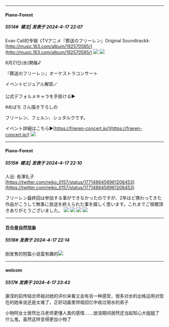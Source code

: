 ﻿
*****

####  Piano-Forest  
##### 5514#         楼主| 发表于 2024-4-17 22:07

Evan Call的专辑《TVアニメ『葬送のフリーレン』Original Soundtrack》:
[http://music.163.com/album/192570585/](http://music.163.com/album/192570585/)
<img src="https://p.sda1.dev/17/572fe43d3dce292fa36c7189fd446f83/20240417_220610.jpg" referrerpolicy="no-referrer">
<img src="https://p.sda1.dev/17/488e5de40a56924dc55d02e32519d1af/20240417_220612.jpg" referrerpolicy="no-referrer">

8月21日(水)開催♪

『葬送のフリーレン』オーケストラコンサート

イベントビジュアル解禁🪄

公式デフォルメキャラを手掛ける▶

#めばち さん描き下ろしの

フリーレン、フェルン、シュタルクです。

イベント詳細はこちら▶[https://frieren-concert.jp/](https://frieren-concert.jp/)
<img src="https://p.sda1.dev/17/c8dc47a361df7f25b4c91015a03e5fe0/20240417_220615.jpg" referrerpolicy="no-referrer">

*****

####  Piano-Forest  
##### 5515#         楼主| 发表于 2024-4-17 22:10

人设: 長澤礼子
[https://twitter.com/reiko_0157/status/1771486456961208453](https://twitter.com/reiko_0157/status/1771486456961208453)

フリーレン最終回は参加する事ができなかったのですが、2年ほど携わってきた作品がこうして無事に放送を終えられた事を嬉しく思います。これまでご視聴頂きありがとうございました。
<img src="https://p.sda1.dev/17/c586589075dde5ab22194438290b6935/20240417_220823.jpg" referrerpolicy="no-referrer">
<img src="https://p.sda1.dev/17/cd14103f1aea238e45f253a9285c00ac/20240417_220820.jpg" referrerpolicy="no-referrer">
<img src="https://p.sda1.dev/17/aa12ea558808f45bfd26bc9ed55a0b05/20240417_220826.jpg" referrerpolicy="no-referrer">
<img src="https://p.sda1.dev/17/a55c6ab62352402f56bc7b8fbd4ae3a4/20240417_220818.jpg" referrerpolicy="no-referrer">


*****

####  百合是自然现象  
##### 5516#       发表于 2024-4-17 22:14

刚发售的短篇小说蛮有趣的<img src="https://static.saraba1st.com/image/smiley/face2017/034.png" referrerpolicy="no-referrer">


*****

####  welcom  
##### 5517#       发表于 2024-4-17 23:43

康涅的前传结合师祖对她的评价来看又会有另一种感受，很多对水的出格运用对现在的她来说还是太难了，正好动画里师祖回忆中收过用水的弟子

小物阿女士居然比马老师更懂人类的感情.......放浪期间居然还当起知心大姐姐了什么鬼，虽然这样变得更加小物了

